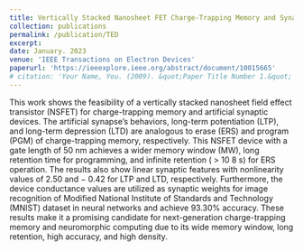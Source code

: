 ```yaml
---
title: Vertically Stacked Nanosheet FET Charge-Trapping Memory and Synapse With Linear Weight Adjustability for Neuromorphic Computing Applications
collection: publications
permalink: /publication/TED
excerpt:
date: January. 2023
venue: 'IEEE Transactions on Electron Devices'
paperurl: 'https://ieeexplore.ieee.org/abstract/document/10015665'
# citation: 'Your Name, You. (2009). &quot;Paper Title Number 1.&quot; <i>Journal 1</i>. 1(1).'
---
```

This work shows the feasibility of a vertically stacked nanosheet field effect transistor (NSFET) for charge-trapping memory and artificial synaptic devices. The artificial synapse’s behaviors, long-term potentiation (LTP), and long-term depression (LTD) are analogous to erase (ERS) and program (PGM) of charge-trapping memory, respectively. This NSFET device with a gate length of 50 nm achieves a wider memory window (MW), long retention time for programming, and infinite retention ( > 10 8 s) for ERS operation. The results also show linear synaptic features with nonlinearity values of 2.50 and − 0.42 for LTP and LTD, respectively. Furthermore, the device conductance values are utilized as synaptic weights for image recognition of Modified National Institute of Standards and Technology (MNIST) dataset in neural networks and achieve 93.30% accuracy. These results make it a promising candidate for next-generation charge-trapping memory and neuromorphic computing due to its wide memory window, long retention, high accuracy, and high density.

<!-- [http://epub.cnipa.gov.cn/certifdesc.action?strWhere=CN213138832U](http://henryluckky.github.io/files/Intelligent_Real_time_Electrophysiological_Signal_Processing_System_based_on_FPGA_acceleration (1).pdf) -->
